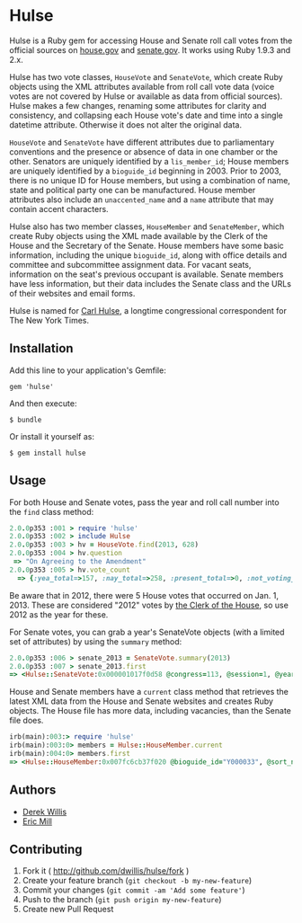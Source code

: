 # Hulse

Hulse is a Ruby gem for accessing House and Senate roll call votes from the official sources on [house.gov](http://clerk.house.gov/evs/2013/index.asp) and [senate.gov](http://www.senate.gov/pagelayout/legislative/a_three_sections_with_teasers/votes.htm). It works using Ruby 1.9.3 and 2.x.

Hulse has two vote classes, `HouseVote` and `SenateVote`, which create Ruby objects using the XML attributes available from roll call vote data (voice votes are not covered by Hulse or available as data from official sources). Hulse makes a few changes, renaming some attributes for clarity and consistency, and collapsing each House vote's date and time into a single datetime attribute. Otherwise it does not alter the original data.

`HouseVote` and `SenateVote` have different attributes due to parliamentary conventions and the presence or absence of data in one chamber or the other. Senators are uniquely identified by a `lis_member_id`; House members are uniquely identified by a `bioguide_id` beginning in 2003. Prior to 2003, there is no unique ID for House members, but using a combination of name, state and political party one can be manufactured. House member attributes also include an `unaccented_name` and a `name` attribute that may contain accent characters.

Hulse also has two member classes, `HouseMember` and `SenateMember`, which create Ruby objects using the XML made available by the Clerk of the House and the Secretary of the Senate. House members have some basic information, including the unique `bioguide_id`, along with office details and committee and subcommittee assignment data. For vacant seats, information on the seat's previous occupant is available. Senate members have less information, but their data includes the Senate class and the URLs of their websites and email forms.

Hulse is named for [Carl Hulse](https://www.nytimes.com/learning/students/ask_reporters/Carl_Hulse.html), a longtime congressional correspondent for The New York Times.

## Installation

Add this line to your application's Gemfile:

    gem 'hulse'

And then execute:

    $ bundle

Or install it yourself as:

    $ gem install hulse

## Usage

For both House and Senate votes, pass the year and roll call number into the `find` class method:

```ruby
2.0.0p353 :001 > require 'hulse'
2.0.0p353 :002 > include Hulse
2.0.0p353 :003 > hv = HouseVote.find(2013, 628)
2.0.0p353 :004 > hv.question
 => "On Agreeing to the Amendment"
2.0.0p353 :005 > hv.vote_count
  => {:yea_total=>157, :nay_total=>258, :present_total=>0, :not_voting_total=>16}
```

Be aware that in 2012, there were 5 House votes that occurred on Jan. 1, 2013. These are considered "2012" votes by [the Clerk of the House](http://clerk.house.gov/evs/2012/index.asp), so use 2012 as the year for these.

For Senate votes, you can grab a year's SenateVote objects (with a limited set of attributes) by using the `summary` method:

```ruby
2.0.0p353 :006 > senate_2013 = SenateVote.summary(2013)
2.0.0p353 :007 > senate_2013.first
=> <Hulse::SenateVote:0x000001017f0d58 @congress=113, @session=1, @year=2013, @vote_number="00291", @vote_date=<Date: 2013-12-20 ((2456647j,0s,0n),+0s,2299161j)>, @issue="PN921", @question="On the Cloture Motion", @vote_result="Agreed to", @vote_count={:yeas=>"59", :nays=>"34"}, @vote_title="Motion to Invoke Cloture on the Nomination of Janet L. Yellen to be Chairman of the Board of Governors of the Federal Reserve System">
```
House and Senate members have a `current` class method that retrieves the latest XML data from the House and Senate websites and creates Ruby objects. The House file has more data, including vacancies, than the Senate file does.

```ruby
irb(main):003:> require 'hulse'
irb(main):003:0> members = Hulse::HouseMember.current
irb(main):004:0> members.first
=> <Hulse::HouseMember:0x007fc6cb37f020 @bioguide_id="Y000033", @sort_name="YOUNG,DON", @last_name="Young", @first_name="Don", @middle_name=nil, @suffix=nil, @courtesy="Mr.", @official_name="Don Young", @formal_name="Mr. Young of Alaska", @party="R", @caucus_party="R", @state_postal="AK", @state_name="Alaska", @district="At Large", @district_code="AK00", @hometown="Fort Yukon", @office_building="RHOB", @office_room="2314", @office_zip="20515-0200", @phone="(202) 225-5765", @last_elected_date=#<Date: 2014-11-04 ((2456966j,0s,0n),+0s,2299161j)>, @sworn_date=#<Date: 2015-01-12 ((2457035j,0s,0n),+0s,2299161j)>, @committees=[{"comcode"=>"II00", "rank"=>"2"}, {"comcode"=>"PW00", "rank"=>"2"}], @subcommittees=[{"subcomcode"=>"II10", "rank"=>"2"}, {"subcomcode"=>"II13", "rank"=>"2"}, {"subcomcode"=>"II24", "rank"=>"1", "leadership"=>"Chairman"}, {"subcomcode"=>"PW05", "rank"=>"2"}, {"subcomcode"=>"PW07", "rank"=>"2"}, {"subcomcode"=>"PW12", "rank"=>"2"}], @is_vacant=false, @footnote=nil, @predecessor=nil, @vacancy_date=nil>
```

## Authors

* [Derek Willis](https://github.com/dwillis)
* [Eric Mill](https://github.com/konklone)

## Contributing

1. Fork it ( http://github.com/dwillis/hulse/fork )
2. Create your feature branch (`git checkout -b my-new-feature`)
3. Commit your changes (`git commit -am 'Add some feature'`)
4. Push to the branch (`git push origin my-new-feature`)
5. Create new Pull Request
